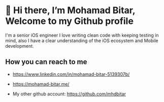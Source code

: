 # 👋 Hi there, I’m Mohamad Bitar, Welcome to my Github profile

I'm a senior iOS engineer I love writing clean code with keeping testing in mind, also I have a clear understanding of the iOS ecosystem and Mobile development.

## How you can reach to me

* https://www.linkedin.com/in/mohamad-bitar-5139307b/

* https://mohamad-bitar.me/

* My other github account: https://github.com/mhdbitar

